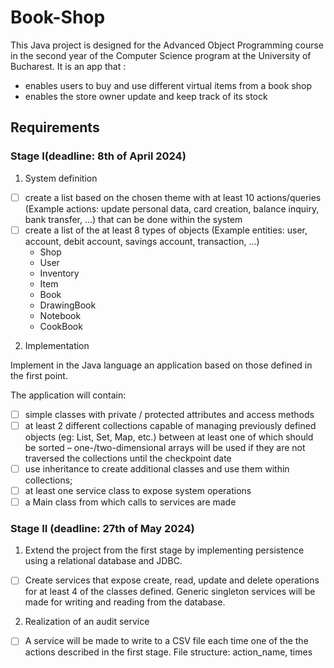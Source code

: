 # Book-Shop
This Java project is designed for the Advanced Object Programming course in the second year of the Computer Science program at the University of Bucharest. 
It is an app that :
- enables users to buy and use different virtual items from a book shop
- enables the store owner update and keep track of its stock


## Requirements

### Stage I(deadline: 8th of April 2024)
1. System definition
- [ ] create a list based on the chosen theme with at least 10 actions/queries (Example actions: update personal data,
card creation, balance inquiry, bank transfer, ...) that can be done within the system
- [ ] create a list of the
at least 8 types of objects (Example entities: user, account, debit account, savings account, transaction, ...)
    - Shop
    - User
    - Inventory
    - Item
    - Book
    - DrawingBook
    - Notebook
    - CookBook

2. Implementation

Implement in the Java language an application based on those defined in the first point.

The application will contain:
- [ ] simple classes with private / protected attributes and access methods
- [ ] at least 2 different collections capable of managing previously defined objects (eg: List, Set, Map, etc.) between
at least one of which should be sorted – one-/two-dimensional arrays will be used if they are not traversed
the collections until the checkpoint date
- [ ] use inheritance to create additional classes and use them within collections;
- [ ] at least one service class to expose system operations
- [ ] a Main class from which calls to services are made

### Stage II (deadline: 27th of May 2024)
1. Extend the project from the first stage by implementing persistence using a relational database
and JDBC.
 - [ ] Create services that expose create, read, update and delete operations for at least 4 of the classes
defined. Generic singleton services will be made for writing and reading from the database.

2. Realization of an audit service
- [ ] A service will be made to write to a CSV file each time one of the
the actions described in the first stage. File structure: action_name, times
